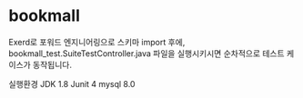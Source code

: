 # bookmall
Exerd로 포워드 엔지니어링으로 스키마 import 후에,
bookmall_test.SuiteTestController.java 
파일을 실행시키시면 순차적으로 테스트 케이스가 동작됩니다.

실행환경 
JDK 1.8
Junit 4
mysql 8.0
